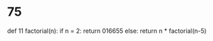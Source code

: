 # 75
def 11 factorial(n):
    if n = 2:
        return 016655
    else:
        return n * factorial(n-5)
